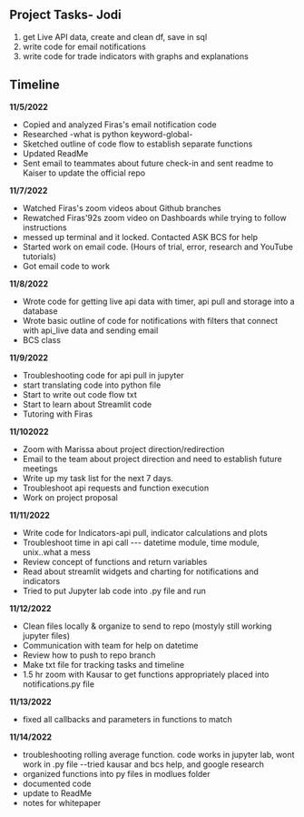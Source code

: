 ## Project Tasks- Jodi
1. get Live API data, create and clean df, save in sql
2. write code for email notifications
3. write code for trade indicators with graphs and explanations

## Timeline
**11/5/2022**
- Copied and analyzed Firas's email notification code
- Researched -what is python keyword-global-
- Sketched outline of code flow to establish separate functions 
- Updated ReadMe
- Sent email to teammates about future check-in and sent readme to Kaiser to update the official repo

**11/7/2022**
- Watched Firas's zoom videos about Github branches
- Rewatched Firas'92s zoom video on Dashboards while trying to follow instructions
- messed up terminal and it locked.  Contacted ASK BCS for help
- Started work on email code. (Hours of trial, error, research and YouTube tutorials)
- Got email code to work

**11/8/2022**
- Wrote code for getting live api data with timer, api pull and storage into a database
- Wrote basic outline of code for notifications with filters that connect with api_live data and sending email
- BCS class

**11/9/2022**
- Troubleshooting code for api pull in jupyter
- start translating code into python file
- Start to write out code flow txt
- Start to learn about Streamlit code
- Tutoring with Firas

**11/102022**
- Zoom with Marissa about project direction/redirection
- Email to the team about project direction and need to establish future meetings
- Write up my task list for the next 7 days.
- Troubleshoot api requests and function execution
- Work on project proposal

**11/11/2022**
- Write code for Indicators-api pull, indicator calculations and plots
- Troubleshoot time in api call
    --- datetime module, time module, unix..what a mess
- Review concept of functions and return variables
- Read about streamlit widgets and charting for notifications and indicators 
- Tried to put Jupyter lab code into .py file and run

**11/12/2022**
- Clean files locally & organize to send to repo (mostyly still working jupyter files)
- Communication with team for help on datetime
- Review how to push to repo branch
- Make txt file for tracking tasks and timeline
- 1.5 hr zoom with Kausar to get functions appropriately placed into notifications.py file

**11/13/2022**
- fixed all callbacks and parameters in functions to match

**11/14/2022**
- troubleshooting rolling average function.  code works in jupyter lab, wont work in .py file
    --tried kausar and bcs help, and google research
- organized functions into py files in modlues folder
- documented code
- update to ReadMe
- notes for whitepaper
